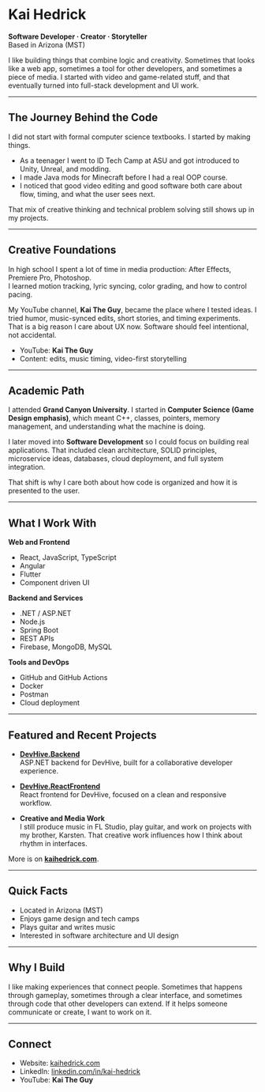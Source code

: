 # Kai Hedrick

**Software Developer · Creator · Storyteller**  
Based in Arizona (MST)

I like building things that combine logic and creativity. Sometimes that looks like a web app, sometimes a tool for other developers, and sometimes a piece of media. I started with video and game-related stuff, and that eventually turned into full-stack development and UI work.

---

## The Journey Behind the Code

I did not start with formal computer science textbooks. I started by making things.

- As a teenager I went to ID Tech Camp at ASU and got introduced to Unity, Unreal, and modding.
- I made Java mods for Minecraft before I had a real OOP course.
- I noticed that good video editing and good software both care about flow, timing, and what the user sees next.

That mix of creative thinking and technical problem solving still shows up in my projects.

---

## Creative Foundations

In high school I spent a lot of time in media production: After Effects, Premiere Pro, Photoshop.  
I learned motion tracking, lyric syncing, color grading, and how to control pacing.

My YouTube channel, **Kai The Guy**, became the place where I tested ideas. I tried humor, music-synced edits, short stories, and timing experiments. That is a big reason I care about UX now. Software should feel intentional, not accidental.

- YouTube: **Kai The Guy**
- Content: edits, music timing, video-first storytelling

---

## Academic Path

I attended **Grand Canyon University**. I started in **Computer Science (Game Design emphasis)**, which meant C++, classes, pointers, memory management, and understanding what the machine is doing.

I later moved into **Software Development** so I could focus on building real applications. That included clean architecture, SOLID principles, microservice ideas, databases, cloud deployment, and full system integration.

That shift is why I care both about how code is organized and how it is presented to the user.

---

## What I Work With

**Web and Frontend**
- React, JavaScript, TypeScript
- Angular
- Flutter
- Component driven UI

**Backend and Services**
- .NET / ASP.NET
- Node.js
- Spring Boot
- REST APIs
- Firebase, MongoDB, MySQL

**Tools and DevOps**
- GitHub and GitHub Actions
- Docker
- Postman
- Cloud deployment

---

## Featured and Recent Projects

- **[DevHive.Backend](https://github.com/KarstenHedrick/DevHive.Backend)**  
  ASP.NET backend for DevHive, built for a collaborative developer experience.

- **[DevHive.ReactFrontend](https://github.com/kaihedrick/DevHive.ReactFrontend)**  
  React frontend for DevHive, focused on a clean and responsive workflow.

- **Creative and Media Work**  
  I still produce music in FL Studio, play guitar, and work on projects with my brother, Karsten. That creative work influences how I think about rhythm in interfaces.

More is on **[kaihedrick.com](https://kaihedrick.com)**.

---

## Quick Facts

- Located in Arizona (MST)
- Enjoys game design and tech camps
- Plays guitar and writes music
- Interested in software architecture and UI design

---

## Why I Build

I like making experiences that connect people. Sometimes that happens through gameplay, sometimes through a clear interface, and sometimes through code that other developers can extend. If it helps someone communicate or create, I want to work on it.

---

## Connect

- Website: [kaihedrick.com](https://kaihedrick.com)
- LinkedIn: [linkedin.com/in/kai-hedrick](https://www.linkedin.com/in/kai-hedrick/)
- YouTube: **Kai The Guy**
